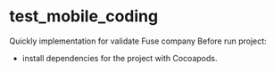 # test_mobile_coding
Quickly implementation for validate Fuse company
Before run project:
 - install dependencies for the project with Cocoapods.
